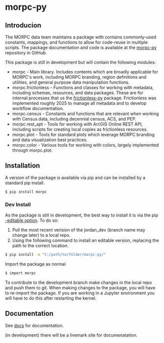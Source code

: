 # morpc-py

## Introducion

The MORPC data team maintains a package with contains commonly-used constants, mappings, and functions to allow for code-reuse in multiple scripts.  The package documentation and code is available at the [morpc-py](https://github.com/morpc/morpc-py) repository in GitHub.

This package is still in development but will contain the following modules:

  - morpc - Main library.  Includes contents which are broadly applicable for MORPC's work, including MORPC branding, region definitions and utilities, and general purpose data manipulation functions.
  - morpc.frictionless -  Functions and classes for working with metadata, including schemas, resources, and data packages. These are for internal processes that us the [frictionless-py](https://github.com/frictionlessdata/frictionless-py/tree/main) package. Frictionless was implemented roughly 2025 to manage all metadata and to develop workflow documentation.
  - morpc.census - Constants and functions that are relevant when working with Census data, including decennial census, ACS, and PEP.
  - morpc.rest_apt - Tools for working with ArcGIS Online REST API, including scripts for creating local copies as frictionless resources.
  - morpc.plot - Tools for standard plots which leverage MORPC branding and data visualization best practices.
  - morpc.color - Various tools for working with colors, largely implemented through morpc.plot.

## Installation

A version of the package is available via pip and can be installed by a standard pip install. 

```bash
$ pip install morpc
```

### Dev Install

As the package is still in development, the best way to install it is via the pip [-editable option](https://setuptools.pypa.io/en/latest/userguide/development_mode.html). To do so:
1. Pull the most recent verision of the jordan_dev (branch name may change later) to a local repo.
2. Using the following command to install an editable version, replacing the path to the correct location.

```bash
$ pip install -e "C:/path/to/folder/morpc-py/"
```

Import the package as normal
```bash
$ import morpc
```

To contribute to the development branch make changes in the local repo and push them to git. When making changes to the package, you will have to re-import the package. If you are working in a Jupyter environment you will have to do this after restarting the kernel.

## Documentation

See [docs](/docs) for documentation.

(in development) there will be a livemark site for documenatation.